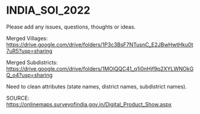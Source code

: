 # INDIA_SOI_2022

Please add any issues, questions, thoughts or ideas.

Merged Villages: https://drive.google.com/drive/folders/1P3c3BsF7NTusnC_E2JBwHwtHku0t7uR5?usp=sharing

Merged Subdistricts: https://drive.google.com/drive/folders/1MOlQQC41_q1i0nHjf9p2XYLWNOkGQ_o4?usp=sharing

Need to clean attributes (state names, district names, subdistrict names).

SOURCE: https://onlinemaps.surveyofindia.gov.in/Digital_Product_Show.aspx
